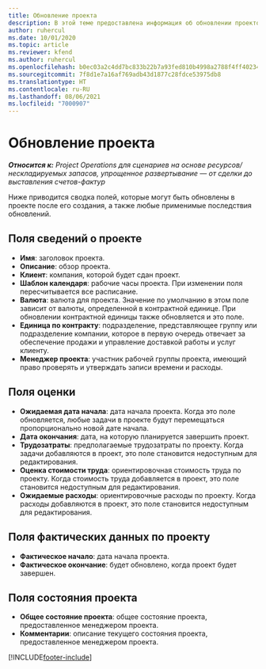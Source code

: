 ```yaml
---
title: Обновление проекта
description: В этой теме предоставлена информация об обновлении проектов в Project Operations.
author: ruhercul
ms.date: 10/01/2020
ms.topic: article
ms.reviewer: kfend
ms.author: ruhercul
ms.openlocfilehash: b0ec03a2c4dd7bc833b22b7a93fed810b4998a2788f4ff40234e3dd163bd9eb6
ms.sourcegitcommit: 7f8d1e7a16af769adb43d1877c28fdce53975db8
ms.translationtype: HT
ms.contentlocale: ru-RU
ms.lasthandoff: 08/06/2021
ms.locfileid: "7000907"
---
```

# <a name="update-a-project"></a>Обновление проекта

_**Относится к:** Project Operations для сценариев на основе ресурсов/нескладируемых запасов, упрощенное развертывание — от сделки до выставления счетов-фактур_

Ниже приводится сводка полей, которые могут быть обновлены в проекте после его создания, а также любые применимые последствия обновлений.

## <a name="project-detail-fields"></a>Поля сведений о проекте

- **Имя**: заголовок проекта.
- **Описание**: обзор проекта.
- **Клиент**: компания, которой будет сдан проект.
- **Шаблон календаря**: рабочие часы проекта. При изменении поля пересчитывается все расписание.
- **Валюта**: валюта для проекта. Значение по умолчанию в этом поле зависит от валюты, определенной в контрактной единице. При обновлении контрактной единицы также обновляется и это поле.
- **Единица по контракту**: подразделение, представляющее группу или подразделение компании, которое в первую очередь отвечает за обеспечение продажи и управление доставкой работы и услуг клиенту. 
- **Менеджер проекта**: участник рабочей группы проекта, имеющий право проверять и утверждать записи времени и расходы.

## <a name="estimate-fields"></a>Поля оценки

- **Ожидаемая дата начала**: дата начала проекта. Когда это поле обновляется, любые задачи в проекте будут перемещаться пропорционально новой дате начала.
- **Дата окончания**: дата, на которую планируется завершить проект.
- **Трудозатраты**: предполагаемые трудозатраты по проекту. Когда задачи добавляются в проект, это поле становится недоступным для редактирования.
- **Оценка стоимости труда**: ориентировочная стоимость труда по проекту. Когда стоимость труда добавляется в проект, это поле становится недоступным для редактирования.
- **Ожидаемые расходы**: ориентировочные расходы по проекту. Когда расходы добавляются в проект, это поле становится недоступным для редактирования.

## <a name="project-actual-fields"></a>Поля фактических данных по проекту
- **Фактическое начало**: дата начала проекта.
- **Фактическое окончание**: будет обновлено, когда проект будет завершен.

## <a name="project-status-fields"></a>Поля состояния проекта

- **Общее состояние проекта**: общее состояние проекта, предоставленное менеджером проекта.
- **Комментарии**: описание текущего состояния проекта, предоставленное менеджером проекта.



[!INCLUDE[footer-include](../includes/footer-banner.md)]
